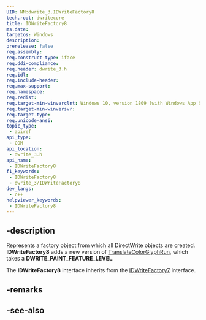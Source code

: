 ```yaml
---
UID: NN:dwrite_3.IDWriteFactory8
tech.root: dwritecore
title: IDWriteFactory8
ms.date: 
targetos: Windows
description: 
prerelease: false
req.assembly: 
req.construct-type: iface
req.ddi-compliance: 
req.header: dwrite_3.h
req.idl: 
req.include-header: 
req.max-support: 
req.namespace: 
req.redist: 
req.target-min-winverclnt: Windows 10, version 1809 (with Windows App SDK 1.2 or later)
req.target-min-winversvr: 
req.target-type: 
req.unicode-ansi: 
topic_type:
 - apiref
api_type:
 - COM
api_location:
 - dwrite_3.h
api_name:
 - IDWriteFactory8
f1_keywords:
 - IDWriteFactory8
 - dwrite_3/IDWriteFactory8
dev_langs:
 - c++
helpviewer_keywords:
 - IDWriteFactory8
---
```


## -description

Represents a factory object from which all DirectWrite objects are created. **IDWriteFactory8** adds a new version of [TranslateColorGlyphRun](./nf-dwrite_3-idwritefactory8-translatecolorglyphrun.md), which takes a **DWRITE_PAINT_FEATURE_LEVEL**.

The **IDWriteFactory8** interface inherits from the [IDWriteFactory7](./nn-dwrite_3-idwritefactory7.md) interface.

## -remarks

## -see-also
